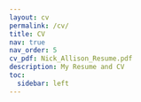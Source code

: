 ```yaml
---
layout: cv
permalink: /cv/
title: CV
nav: true
nav_order: 5
cv_pdf: Nick_Allison_Resume.pdf
description: My Resume and CV
toc:
  sidebar: left
---
```

